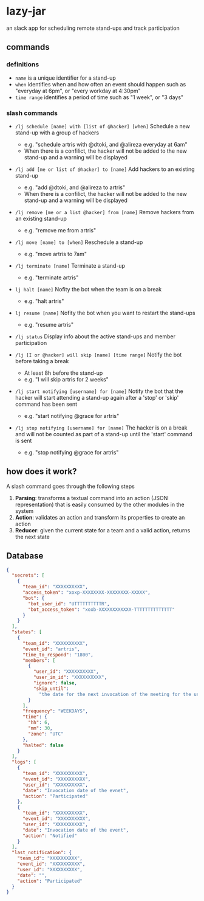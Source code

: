 # lazy-jar

an slack app for scheduling remote stand-ups and track participation

## commands

### definitions

* `name` is a unique identifier for a stand-up
* `when` identifies when and how often an event should happen such as "everyday at 6pm", or "every workday at 4:30pm"
* `time range` identifies a period of time such as "1 week", or "3 days"

### slash commands

* `/lj schedule [name] with [list of @hacker] [when]`
  Schedule a new stand-up with a group of hackers
  * e.g. "schedule artris with @dtoki, and @alireza everyday at 6am"
  * When there is a confilict, the hacker will not be added to the new stand-up and a warning will be displayed
* `/lj add [me or list of @hacker] to [name]`
  Add hackers to an existing stand-up
  * e.g. "add @dtoki, and @alireza to artris"
  * When there is a confilict, the hacker will not be added to the new stand-up and a warning will be displayed
* `/lj remove [me or a list @hacker] from [name]`
  Remove hackers from an existing stand-up
  * e.g. "remove me from artris"
* `/lj move [name] to [when]`
  Reschedule a stand-up
  * e.g. "move artris to 7am"
* `/lj terminate [name]`
  Terminate a stand-up
  * e.g. "terminate artris"
* `lj halt [name]`
  Nofity the bot when the team is on a break
  * e.g. "halt artris"
* `lj resume [name]`
  Nofity the bot when you want to restart the stand-ups
  * e.g. "resume artris"
* `/lj status`
  Display info about the active stand-ups and member participation
* `/lj [I or @hacker] will skip [name] [time range]`
  Notify the bot before taking a break
  * At least 8h before the stand-up
  * e.g. "I will skip artris for 2 weeks"
* `/lj start notifying [username] for [name]`
  Notify the bot that the hacker will start attending a stand-up again after a 'stop' or 'skip' command has been sent
  * e.g. "start notifying @grace for artris"
* `/lj stop notifying [username] for [name]`
  The hacker is on a break and will not be counted as part of a stand-up until the 'start' command is sent

  * e.g. "stop notifying @grace for artris"

## how does it work?

A slash command goes through the following steps

1.  **Parsing**: transforms a textual command into an action (JSON representation) that is easily consumed by the other modules in the system
2.  **Action**: validates an action and transform its properties to create an action
3.  **Reducer**: given the current state for a team and a valid action, returns the next state

## Database

```json
{
  "secrets": [
    {
      "team_id": "XXXXXXXXXX",
      "access_token": "xoxp-XXXXXXXX-XXXXXXXX-XXXXX",
      "bot": {
        "bot_user_id": "UTTTTTTTTTTR",
        "bot_access_token": "xoxb-XXXXXXXXXXXX-TTTTTTTTTTTTTT"
      }
    }
  ],
  "states": [
    {
      "team_id": "XXXXXXXXXX",
      "event_id": "artris",
      "time_to_respond": "1800",
      "members": [
        {
          "user_id": "XXXXXXXXXX",
          "user_im_id": "XXXXXXXXXX",
          "ignore": false,
          "skip_until":
            "the date for the next invocation of the meeting for the user"
        }
      ],
      "frequency": "WEEKDAYS",
      "time": {
        "hh": 6,
        "mm": 30,
        "zone": "UTC"
      },
      "halted": false
    }
  ],
  "logs": [
    {
      "team_id": "XXXXXXXXXX",
      "event_id": "XXXXXXXXXX",
      "user_id": "XXXXXXXXXX",
      "date": "Invocation date of the evnet",
      "action": "Participated"
    },
    {
      "team_id": "XXXXXXXXXX",
      "event_id": "XXXXXXXXXX",
      "user_id": "XXXXXXXXXX",
      "date": "Invocation date of the event",
      "action": "Notified"
    }
  ],
  "last_notification": {
    "team_id": "XXXXXXXXXX",
    "event_id": "XXXXXXXXXX",
    "user_id": "XXXXXXXXXX",
    "date": "",
    "action": "Participated"
  }
}
```

